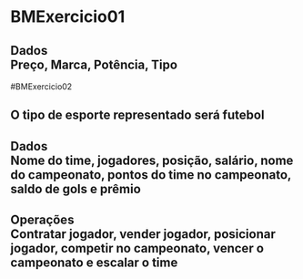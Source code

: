 # BMExercicio01
## Dados <br> Preço, Marca, Potência, Tipo

#BMExercicio02
## O tipo de esporte representado será futebol
## Dados <br> Nome do time, jogadores, posição, salário, nome do campeonato, pontos do time no campeonato, saldo de gols e prêmio
## Operações <br> Contratar jogador, vender jogador, posicionar jogador, competir no campeonato, vencer o campeonato e escalar o time

